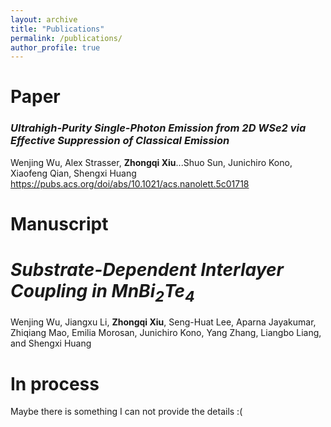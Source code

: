 ```yaml
---
layout: archive
title: "Publications"
permalink: /publications/
author_profile: true
---
```

# Paper

### _Ultrahigh-Purity Single-Photon Emission from 2D WSe2 via Effective Suppression of Classical Emission_
Wenjing Wu, Alex Strasser, **Zhongqi Xiu**...Shuo Sun, Junichiro Kono, Xiaofeng Qian, Shengxi Huang
https://pubs.acs.org/doi/abs/10.1021/acs.nanolett.5c01718


# Manuscript
_Substrate-Dependent Interlayer Coupling in MnBi$_{2}$Te$_{4}$_
======
Wenjing Wu, Jiangxu Li, **Zhongqi Xiu**, Seng-Huat Lee, Aparna Jayakumar,  Zhiqiang Mao, Emilia Morosan, Junichiro Kono, Yang Zhang, Liangbo Liang, and Shengxi Huang

# In process

Maybe there is something I can not provide the details :(